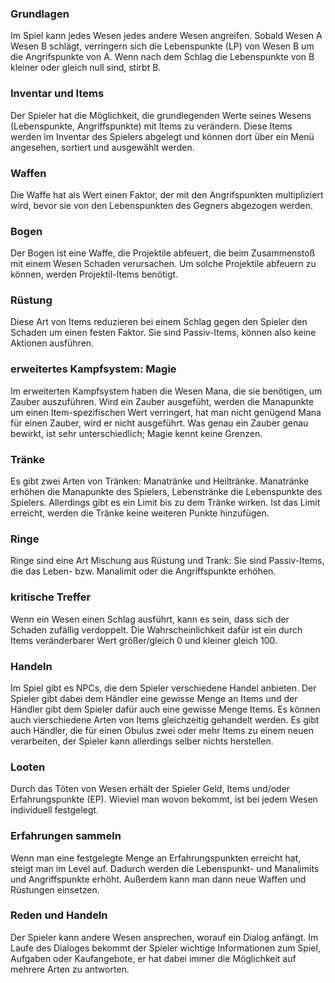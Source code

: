 ### Grundlagen

Im Spiel kann jedes Wesen jedes andere Wesen angreifen. Sobald Wesen A Wesen B schlägt, verringern sich die Lebenspunkte (LP)
von Wesen B um die Angrifspunkte von A. Wenn nach dem Schlag die Lebenspunkte von B kleiner oder gleich null sind, stirbt B.

### Inventar und Items

Der Spieler hat die Möglichkeit, die grundlegenden Werte seines Wesens (Lebenspunkte, Angriffspunkte) mit Items zu verändern.
Diese Items werden im Inventar des Spielers abgelegt und können dort über ein Menü angesehen, sortiert und ausgewählt werden.

### Waffen

Die Waffe hat als Wert einen Faktor, der mit den Angrifspunkten multipliziert wird, bevor sie von den Lebenspunkten des Gegners
abgezogen werden.

### Bogen

Der Bogen ist eine Waffe, die Projektile abfeuert, die beim Zusammenstoß mit einem Wesen Schaden verursachen.
Um solche Projektile abfeuern zu können, werden Projektil-Items benötigt.

### Rüstung

Diese Art von Items reduzieren bei einem Schlag gegen den Spieler den Schaden um einen festen Faktor.
Sie sind Passiv-Items, können also keine Aktionen ausführen.

### erweitertes Kampfsystem: Magie

Im erweiterten Kampfsystem haben die Wesen Mana, die sie benötigen, um Zauber auszuführen. Wird ein Zauber ausgefüht, werden
die Manapunkte um einen Item-spezifischen Wert verringert, hat man nicht genügend Mana für einen Zauber, wird er nicht ausgeführt.
Was genau ein Zauber genau bewirkt, ist sehr unterschiedlich; Magie kennt keine Grenzen. 

### Tränke

Es gibt zwei Arten von Tränken: Manatränke und Heiltränke. Manatränke erhöhen die Manapunkte des Spielers, Lebenstränke die
Lebenspunkte des Spielers. Allerdings gibt es ein Limit bis zu dem Tränke wirken. Ist das Limit erreicht, werden die Tränke keine
weiteren Punkte hinzufügen.

### Ringe

Ringe sind eine Art Mischung aus Rüstung und Trank: Sie sind Passiv-Items, die das Leben- bzw. Manalimit oder die Angriffspunkte erhöhen.

### kritische Treffer

Wenn ein Wesen einen Schlag ausführt, kann es sein, dass sich der Schaden zufällig verdoppelt. Die Wahrscheinlichkeit dafür ist ein durch
Items veränderbarer Wert größer/gleich 0 und kleiner gleich 100.

### Handeln

Im Spiel gibt es NPCs, die dem Spieler verschiedene Handel anbieten. Der Spieler gibt dabei dem Händler eine gewisse Menge an Items und der
Händler gibt dem Spieler dafür auch eine gewisse Menge Items. Es können auch vierschiedene Arten von Items gleichzeitig gehandelt werden.
Es gibt auch Händler, die für einen Obulus zwei oder mehr Items zu einem neuen verarbeiten, der Spieler kann allerdings selber nichts
herstellen.

### Looten

Durch das Töten von Wesen erhält der Spieler Geld, Items und/oder Erfahrungspunkte (EP). Wieviel man wovon bekommt, ist bei jedem Wesen
individuell festgelegt.

### Erfahrungen sammeln

Wenn man eine festgelegte Menge an Erfahrungspunkten erreicht hat, steigt man im Level auf. Dadurch werden die Lebenspunkt- und Manalimits
und Angriffspunkte erhöht. Außerdem kann man dann neue Waffen und Rüstungen einsetzen.

### Reden und Handeln

Der Spieler kann andere Wesen ansprechen, worauf ein Dialog anfängt. Im Laufe des Dialoges bekommt der Spieler wichtige Informationen zum Spiel,
Aufgaben oder Kaufangebote, er hat dabei immer die Möglichkeit auf mehrere Arten zu antworten.